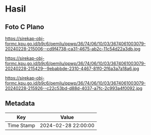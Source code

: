 # Hasil

## Foto C Plano

https://sirekap-obj-formc.kpu.go.id/b9c6/pemilu/ppwp/36/74/06/10/03/3674061003079-20240228-215006--cd9f4738-ca31-4675-ab2c-11c54d22a3db.jpg

https://sirekap-obj-formc.kpu.go.id/b9c6/pemilu/ppwp/36/74/06/10/03/3674061003079-20240228-215429--9ebabbde-2310-4467-81f0-2f6a3a7a18a6.jpg

https://sirekap-obj-formc.kpu.go.id/b9c6/pemilu/ppwp/36/74/06/10/03/3674061003079-20240228-215926--c22c53bd-d88d-4037-a7fc-2c993a4f0092.jpg


## Metadata

| Key        | Value               |
| ---------- | ------------------- |
| Time Stamp | 2024-02-28 22:00:00 |




